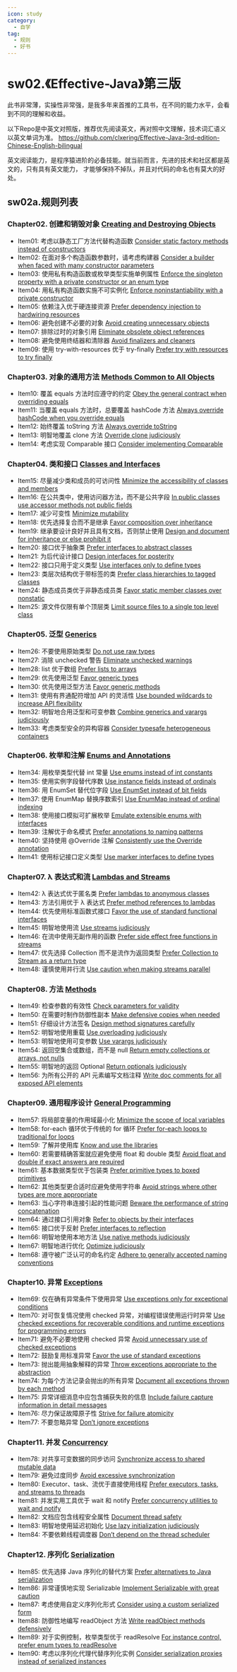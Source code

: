 ```yaml
---
icon: study
category:
  - 自学
tag:
  - 规则
  - 好书
---
```

# sw02.《Effective-Java》第三版

此书非常薄，实操性非常强，是我多年来首推的工具书，在不同的能力水平，会看到不同的理解和收益。

以下Repo是中英文对照版，推荐优先阅读英文，再对照中文理解，技术词汇语义以英文单词为准。
https://github.com/clxering/Effective-Java-3rd-edition-Chinese-English-bilingual

英文阅读能力，是程序猿进阶的必备技能。就当前而言，先进的技术和社区都是英文的，只有具有英文能力，
才能够保持不掉队，并且对代码的命名也有莫大的好处。

## sw02a.规则列表


### Chapter02. 创建和销毁对象  [Creating and Destroying Objects](https://github.com/clxering/Effective-Java-3rd-edition-Chinese-English-bilingual/blob/dev/Chapter-2/Chapter-2-Introduction.md)
- Item01: 考虑以静态工厂方法代替构造函数  [Consider static factory methods instead of constructors](https://github.com/clxering/Effective-Java-3rd-edition-Chinese-English-bilingual/blob/dev/Chapter-2/Chapter-2-Item-1-Consider-static-factory-methods-instead-of-constructors.md)
- Item02: 在面对多个构造函数参数时，请考虑构建器  [Consider a builder when faced with many constructor parameters](https://github.com/clxering/Effective-Java-3rd-edition-Chinese-English-bilingual/blob/dev/Chapter-2/Chapter-2-Item-2-Consider-a-builder-when-faced-with-many-constructor-parameters.md)
- Item03: 使用私有构造函数或枚举类型实施单例属性  [Enforce the singleton property with a private constructor or an enum type](https://github.com/clxering/Effective-Java-3rd-edition-Chinese-English-bilingual/blob/dev/Chapter-2/Chapter-2-Item-3-Enforce-the-singleton-property-with-a-private-constructor-or-an-enum-type.md)
- Item04: 用私有构造函数实施不可实例化  [Enforce noninstantiability with a private constructor](https://github.com/clxering/Effective-Java-3rd-edition-Chinese-English-bilingual/blob/dev/Chapter-2/Chapter-2-Item-4-Enforce-noninstantiability-with-a-private-constructor.md)
- Item05: 依赖注入优于硬连接资源  [Prefer dependency injection to hardwiring resources](https://github.com/clxering/Effective-Java-3rd-edition-Chinese-English-bilingual/blob/dev/Chapter-2/Chapter-2-Item-5-Prefer-dependency-injection-to-hardwiring-resources.md)
- Item06: 避免创建不必要的对象  [Avoid creating unnecessary objects](https://github.com/clxering/Effective-Java-3rd-edition-Chinese-English-bilingual/blob/dev/Chapter-2/Chapter-2-Item-6-Avoid-creating-unnecessary-objects.md)
- Item07: 排除过时的对象引用  [Eliminate obsolete object references](https://github.com/clxering/Effective-Java-3rd-edition-Chinese-English-bilingual/blob/dev/Chapter-2/Chapter-2-Item-7-Eliminate-obsolete-object-references.md)
- Item08: 避免使用终结器和清除器  [Avoid finalizers and cleaners](https://github.com/clxering/Effective-Java-3rd-edition-Chinese-English-bilingual/blob/dev/Chapter-2/Chapter-2-Item-8-Avoid-finalizers-and-cleaners.md)
- Item09: 使用 try-with-resources 优于 try-finally  [Prefer try with resources to try finally](https://github.com/clxering/Effective-Java-3rd-edition-Chinese-English-bilingual/blob/dev/Chapter-2/Chapter-2-Item-9-Prefer-try-with-resources-to-try-finally.md)

### Chapter03. 对象的通用方法  [Methods Common to All Objects](https://github.com/clxering/Effective-Java-3rd-edition-Chinese-English-bilingual/blob/dev/Chapter-3/Chapter-3-Introduction.md)
- Item10: 覆盖 equals 方法时应遵守的约定  [Obey the general contract when overriding equals](https://github.com/clxering/Effective-Java-3rd-edition-Chinese-English-bilingual/blob/dev/Chapter-3/Chapter-3-Item-10-Obey-the-general-contract-when-overriding-equals.md)
- Item11: 当覆盖 equals 方法时，总要覆盖 hashCode 方法  [Always override hashCode when you override equals](https://github.com/clxering/Effective-Java-3rd-edition-Chinese-English-bilingual/blob/dev/Chapter-3/Chapter-3-Item-11-Always-override-hashCode-when-you-override-equals.md)
- Item12: 始终覆盖 toString 方法  [Always override toString](https://github.com/clxering/Effective-Java-3rd-edition-Chinese-English-bilingual/blob/dev/Chapter-3/Chapter-3-Item-12-Always-override-toString.md)
- Item13: 明智地覆盖 clone 方法  [Override clone judiciously](https://github.com/clxering/Effective-Java-3rd-edition-Chinese-English-bilingual/blob/dev/Chapter-3/Chapter-3-Item-13-Override-clone-judiciously.md)
- Item14: 考虑实现 Comparable 接口  [Consider implementing Comparable](https://github.com/clxering/Effective-Java-3rd-edition-Chinese-English-bilingual/blob/dev/Chapter-3/Chapter-3-Item-14-Consider-implementing-Comparable.md)

### Chapter04. 类和接口  [Classes and Interfaces](https://github.com/clxering/Effective-Java-3rd-edition-Chinese-English-bilingual/blob/dev/Chapter-4/Chapter-4-Introduction.md)
- Item15: 尽量减少类和成员的可访问性  [Minimize the accessibility of classes and members](https://github.com/clxering/Effective-Java-3rd-edition-Chinese-English-bilingual/blob/dev/Chapter-4/Chapter-4-Item-15-Minimize-the-accessibility-of-classes-and-members.md)
- Item16: 在公共类中，使用访问器方法，而不是公共字段  [In public classes use accessor methods not public fields](https://github.com/clxering/Effective-Java-3rd-edition-Chinese-English-bilingual/blob/dev/Chapter-4/Chapter-4-Item-16-In-public-classes-use-accessor-methods-not-public-fields.md)
- Item17: 减少可变性  [Minimize mutability](https://github.com/clxering/Effective-Java-3rd-edition-Chinese-English-bilingual/blob/dev/Chapter-4/Chapter-4-Item-17-Minimize-mutability.md)
- Item18: 优先选择复合而不是继承  [Favor composition over inheritance](https://github.com/clxering/Effective-Java-3rd-edition-Chinese-English-bilingual/blob/dev/Chapter-4/Chapter-4-Item-18-Favor-composition-over-inheritance.md)
- Item19: 继承要设计良好并且具有文档，否则禁止使用  [Design and document for inheritance or else prohibit it](https://github.com/clxering/Effective-Java-3rd-edition-Chinese-English-bilingual/blob/dev/Chapter-4/Chapter-4-Item-19-Design-and-document-for-inheritance-or-else-prohibit-it.md)
- Item20: 接口优于抽象类  [Prefer interfaces to abstract classes](https://github.com/clxering/Effective-Java-3rd-edition-Chinese-English-bilingual/blob/dev/Chapter-4/Chapter-4-Item-20-Prefer-interfaces-to-abstract-classes.md)
- Item21: 为后代设计接口  [Design interfaces for posterity](https://github.com/clxering/Effective-Java-3rd-edition-Chinese-English-bilingual/blob/dev/Chapter-4/Chapter-4-Item-21-Design-interfaces-for-posterity.md)
- Item22: 接口只用于定义类型  [Use interfaces only to define types](https://github.com/clxering/Effective-Java-3rd-edition-Chinese-English-bilingual/blob/dev/Chapter-4/Chapter-4-Item-22-Use-interfaces-only-to-define-types.md)
- Item23: 类层次结构优于带标签的类  [Prefer class hierarchies to tagged classes](https://github.com/clxering/Effective-Java-3rd-edition-Chinese-English-bilingual/blob/dev/Chapter-4/Chapter-4-Item-23-Prefer-class-hierarchies-to-tagged-classes.md)
- Item24: 静态成员类优于非静态成员类  [Favor static member classes over nonstatic](https://github.com/clxering/Effective-Java-3rd-edition-Chinese-English-bilingual/blob/dev/Chapter-4/Chapter-4-Item-24-Favor-static-member-classes-over-nonstatic.md)
- Item25: 源文件仅限有单个顶层类  [Limit source files to a single top level class](https://github.com/clxering/Effective-Java-3rd-edition-Chinese-English-bilingual/blob/dev/Chapter-4/Chapter-4-Item-25-Limit-source-files-to-a-single-top-level-class.md)

### Chapter05. 泛型  [Generics](https://github.com/clxering/Effective-Java-3rd-edition-Chinese-English-bilingual/blob/dev/Chapter-5/Chapter-5-Introduction.md)
- Item26: 不要使用原始类型  [Do not use raw types](https://github.com/clxering/Effective-Java-3rd-edition-Chinese-English-bilingual/blob/dev/Chapter-5/Chapter-5-Item-26-Do-not-use-raw-types.md)
- Item27: 消除 unchecked 警告  [Eliminate unchecked warnings](https://github.com/clxering/Effective-Java-3rd-edition-Chinese-English-bilingual/blob/dev/Chapter-5/Chapter-5-Item-27-Eliminate-unchecked-warnings.md)
- Item28: list 优于数组  [Prefer lists to arrays](https://github.com/clxering/Effective-Java-3rd-edition-Chinese-English-bilingual/blob/dev/Chapter-5/Chapter-5-Item-28-Prefer-lists-to-arrays.md)
- Item29: 优先使用泛型  [Favor generic types](https://github.com/clxering/Effective-Java-3rd-edition-Chinese-English-bilingual/blob/dev/Chapter-5/Chapter-5-Item-29-Favor-generic-types.md)
- Item30: 优先使用泛型方法  [Favor generic methods](https://github.com/clxering/Effective-Java-3rd-edition-Chinese-English-bilingual/blob/dev/Chapter-5/Chapter-5-Item-30-Favor-generic-methods.md)
- Item31: 使用有界通配符增加 API 的灵活性  [Use bounded wildcards to increase API flexibility](https://github.com/clxering/Effective-Java-3rd-edition-Chinese-English-bilingual/blob/dev/Chapter-5/Chapter-5-Item-31-Use-bounded-wildcards-to-increase-API-flexibility.md)
- Item32: 明智地合用泛型和可变参数  [Combine generics and varargs judiciously](https://github.com/clxering/Effective-Java-3rd-edition-Chinese-English-bilingual/blob/dev/Chapter-5/Chapter-5-Item-32-Combine-generics-and-varargs-judiciously.md)
- Item33: 考虑类型安全的异构容器  [Consider typesafe heterogeneous containers](https://github.com/clxering/Effective-Java-3rd-edition-Chinese-English-bilingual/blob/dev/Chapter-5/Chapter-5-Item-33-Consider-typesafe-heterogeneous-containers.md)

### Chapter06. 枚举和注解  [Enums and Annotations](https://github.com/clxering/Effective-Java-3rd-edition-Chinese-English-bilingual/blob/dev/Chapter-6/Chapter-6-Introduction.md)
- Item34: 用枚举类型代替 int 常量  [Use enums instead of int constants](https://github.com/clxering/Effective-Java-3rd-edition-Chinese-English-bilingual/blob/dev/Chapter-6/Chapter-6-Item-34-Use-enums-instead-of-int-constants.md)
- Item35: 使用实例字段替代序数  [Use instance fields instead of ordinals](https://github.com/clxering/Effective-Java-3rd-edition-Chinese-English-bilingual/blob/dev/Chapter-6/Chapter-6-Item-35-Use-instance-fields-instead-of-ordinals.md)
- Item36: 用 EnumSet 替代位字段  [Use EnumSet instead of bit fields](https://github.com/clxering/Effective-Java-3rd-edition-Chinese-English-bilingual/blob/dev/Chapter-6/Chapter-6-Item-36-Use-EnumSet-instead-of-bit-fields.md)
- Item37: 使用 EnumMap 替换序数索引  [Use EnumMap instead of ordinal indexing](https://github.com/clxering/Effective-Java-3rd-edition-Chinese-English-bilingual/blob/dev/Chapter-6/Chapter-6-Item-37-Use-EnumMap-instead-of-ordinal-indexing.md)
- Item38: 使用接口模拟可扩展枚举  [Emulate extensible enums with interfaces](https://github.com/clxering/Effective-Java-3rd-edition-Chinese-English-bilingual/blob/dev/Chapter-6/Chapter-6-Item-38-Emulate-extensible-enums-with-interfaces.md)
- Item39: 注解优于命名模式  [Prefer annotations to naming patterns](https://github.com/clxering/Effective-Java-3rd-edition-Chinese-English-bilingual/blob/dev/Chapter-6/Chapter-6-Item-39-Prefer-annotations-to-naming-patterns.md)
- Item40: 坚持使用 @Override 注解  [Consistently use the Override annotation](https://github.com/clxering/Effective-Java-3rd-edition-Chinese-English-bilingual/blob/dev/Chapter-6/Chapter-6-Item-40-Consistently-use-the-Override-annotation.md)
- Item41: 使用标记接口定义类型  [Use marker interfaces to define types](https://github.com/clxering/Effective-Java-3rd-edition-Chinese-English-bilingual/blob/dev/Chapter-6/Chapter-6-Item-41-Use-marker-interfaces-to-define-types.md)

### Chapter07. λ 表达式和流  [Lambdas and Streams](https://github.com/clxering/Effective-Java-3rd-edition-Chinese-English-bilingual/blob/dev/Chapter-7/Chapter-7-Introduction.md)
- Item42: λ 表达式优于匿名类  [Prefer lambdas to anonymous classes](https://github.com/clxering/Effective-Java-3rd-edition-Chinese-English-bilingual/blob/dev/Chapter-7/Chapter-7-Item-42-Prefer-lambdas-to-anonymous-classes.md)
- Item43: 方法引用优于 λ 表达式  [Prefer method references to lambdas](https://github.com/clxering/Effective-Java-3rd-edition-Chinese-English-bilingual/blob/dev/Chapter-7/Chapter-7-Item-43-Prefer-method-references-to-lambdas.md)
- Item44: 优先使用标准函数式接口  [Favor the use of standard functional interfaces](https://github.com/clxering/Effective-Java-3rd-edition-Chinese-English-bilingual/blob/dev/Chapter-7/Chapter-7-Item-44-Favor-the-use-of-standard-functional-interfaces.md)
- Item45: 明智地使用流  [Use streams judiciously](https://github.com/clxering/Effective-Java-3rd-edition-Chinese-English-bilingual/blob/dev/Chapter-7/Chapter-7-Item-45-Use-streams-judiciously.md)
- Item46: 在流中使用无副作用的函数  [Prefer side effect free functions in streams](https://github.com/clxering/Effective-Java-3rd-edition-Chinese-English-bilingual/blob/dev/Chapter-7/Chapter-7-Item-46-Prefer-side-effect-free-functions-in-streams.md)
- Item47: 优先选择 Collection 而不是流作为返回类型  [Prefer Collection to Stream as a return type](https://github.com/clxering/Effective-Java-3rd-edition-Chinese-English-bilingual/blob/dev/Chapter-7/Chapter-7-Item-47-Prefer-Collection-to-Stream-as-a-return-type.md)
- Item48: 谨慎使用并行流  [Use caution when making streams parallel](https://github.com/clxering/Effective-Java-3rd-edition-Chinese-English-bilingual/blob/dev/Chapter-7/Chapter-7-Item-48-Use-caution-when-making-streams-parallel.md)

### Chapter08. 方法  [Methods](https://github.com/clxering/Effective-Java-3rd-edition-Chinese-English-bilingual/blob/dev/Chapter-8/Chapter-8-Introduction.md)
- Item49: 检查参数的有效性  [Check parameters for validity](https://github.com/clxering/Effective-Java-3rd-edition-Chinese-English-bilingual/blob/dev/Chapter-8/Chapter-8-Item-49-Check-parameters-for-validity.md)
- Item50: 在需要时制作防御性副本  [Make defensive copies when needed](https://github.com/clxering/Effective-Java-3rd-edition-Chinese-English-bilingual/blob/dev/Chapter-8/Chapter-8-Item-50-Make-defensive-copies-when-needed.md)
- Item51: 仔细设计方法签名  [Design method signatures carefully](https://github.com/clxering/Effective-Java-3rd-edition-Chinese-English-bilingual/blob/dev/Chapter-8/Chapter-8-Item-51-Design-method-signatures-carefully.md)
- Item52: 明智地使用重载  [Use overloading judiciously](https://github.com/clxering/Effective-Java-3rd-edition-Chinese-English-bilingual/blob/dev/Chapter-8/Chapter-8-Item-52-Use-overloading-judiciously.md)
- Item53: 明智地使用可变参数  [Use varargs judiciously](https://github.com/clxering/Effective-Java-3rd-edition-Chinese-English-bilingual/blob/dev/Chapter-8/Chapter-8-Item-53-Use-varargs-judiciously.md)
- Item54: 返回空集合或数组，而不是 null  [Return empty collections or arrays, not nulls](https://github.com/clxering/Effective-Java-3rd-edition-Chinese-English-bilingual/blob/dev/Chapter-8/Chapter-8-Item-54-Return-empty-collections-or-arrays-not-nulls.md)
- Item55: 明智地的返回 Optional  [Return optionals judiciously](https://github.com/clxering/Effective-Java-3rd-edition-Chinese-English-bilingual/blob/dev/Chapter-8/Chapter-8-Item-55-Return-optionals-judiciously.md)
- Item56: 为所有公开的 API 元素编写文档注释  [Write doc comments for all exposed API elements](https://github.com/clxering/Effective-Java-3rd-edition-Chinese-English-bilingual/blob/dev/Chapter-8/Chapter-8-Item-56-Write-doc-comments-for-all-exposed-API-elements.md)

### Chapter09. 通用程序设计  [General Programming](https://github.com/clxering/Effective-Java-3rd-edition-Chinese-English-bilingual/blob/dev/Chapter-9/Chapter-9-Introduction.md)
- Item57: 将局部变量的作用域最小化  [Minimize the scope of local variables](https://github.com/clxering/Effective-Java-3rd-edition-Chinese-English-bilingual/blob/dev/Chapter-9/Chapter-9-Item-57-Minimize-the-scope-of-local-variables.md)
- Item58: for-each 循环优于传统的 for 循环  [Prefer for-each loops to traditional for loops](https://github.com/clxering/Effective-Java-3rd-edition-Chinese-English-bilingual/blob/dev/Chapter-9/Chapter-9-Item-58-Prefer-for-each-loops-to-traditional-for-loops.md)
- Item59: 了解并使用库  [Know and use the libraries](https://github.com/clxering/Effective-Java-3rd-edition-Chinese-English-bilingual/blob/dev/Chapter-9/Chapter-9-Item-59-Know-and-use-the-libraries.md)
- Item60: 若需要精确答案就应避免使用 float 和 double 类型  [Avoid float and double if exact answers are required](https://github.com/clxering/Effective-Java-3rd-edition-Chinese-English-bilingual/blob/dev/Chapter-9/Chapter-9-Item-60-Avoid-float-and-double-if-exact-answers-are-required.md)
- Item61: 基本数据类型优于包装类  [Prefer primitive types to boxed primitives](https://github.com/clxering/Effective-Java-3rd-edition-Chinese-English-bilingual/blob/dev/Chapter-9/Chapter-9-Item-61-Prefer-primitive-types-to-boxed-primitives.md)
- Item62: 其他类型更合适时应避免使用字符串  [Avoid strings where other types are more appropriate](https://github.com/clxering/Effective-Java-3rd-edition-Chinese-English-bilingual/blob/dev/Chapter-9/Chapter-9-Item-62-Avoid-strings-where-other-types-are-more-appropriate.md)
- Item63: 当心字符串连接引起的性能问题  [Beware the performance of string concatenation](https://github.com/clxering/Effective-Java-3rd-edition-Chinese-English-bilingual/blob/dev/Chapter-9/Chapter-9-Item-63-Beware-the-performance-of-string-concatenation.md)
- Item64: 通过接口引用对象  [Refer to objects by their interfaces](https://github.com/clxering/Effective-Java-3rd-edition-Chinese-English-bilingual/blob/dev/Chapter-9/Chapter-9-Item-64-Refer-to-objects-by-their-interfaces.md)
- Item65: 接口优于反射  [Prefer interfaces to reflection](https://github.com/clxering/Effective-Java-3rd-edition-Chinese-English-bilingual/blob/dev/Chapter-9/Chapter-9-Item-65-Prefer-interfaces-to-reflection.md)
- Item66: 明智地使用本地方法  [Use native methods judiciously](https://github.com/clxering/Effective-Java-3rd-edition-Chinese-English-bilingual/blob/dev/Chapter-9/Chapter-9-Item-66-Use-native-methods-judiciously.md)
- Item67: 明智地进行优化  [Optimize judiciously](https://github.com/clxering/Effective-Java-3rd-edition-Chinese-English-bilingual/blob/dev/Chapter-9/Chapter-9-Item-67-Optimize-judiciously.md)
- Item68: 遵守被广泛认可的命名约定  [Adhere to generally accepted naming conventions](https://github.com/clxering/Effective-Java-3rd-edition-Chinese-English-bilingual/blob/dev/Chapter-9/Chapter-9-Item-68-Adhere-to-generally-accepted-naming-conventions.md)

### Chapter10. 异常  [Exceptions](https://github.com/clxering/Effective-Java-3rd-edition-Chinese-English-bilingual/blob/dev/Chapter-10/Chapter-10-Introduction.md)
- Item69: 仅在确有异常条件下使用异常  [Use exceptions only for exceptional conditions](https://github.com/clxering/Effective-Java-3rd-edition-Chinese-English-bilingual/blob/dev/Chapter-10/Chapter-10-Item-69-Use-exceptions-only-for-exceptional-conditions.md)
- Item70: 对可恢复情况使用 checked 异常，对编程错误使用运行时异常  [Use checked exceptions for recoverable conditions and runtime exceptions for programming errors](https://github.com/clxering/Effective-Java-3rd-edition-Chinese-English-bilingual/blob/dev/Chapter-10/Chapter-10-Item-70-Use-checked-exceptions-for-recoverable-conditions-and-runtime-exceptions-for-programming-errors.md)
- Item71: 避免不必要地使用 checked 异常  [Avoid unnecessary use of checked exceptions](https://github.com/clxering/Effective-Java-3rd-edition-Chinese-English-bilingual/blob/dev/Chapter-10/Chapter-10-Item-71-Avoid-unnecessary-use-of-checked-exceptions.md)
- Item72: 鼓励复用标准异常  [Favor the use of standard exceptions](https://github.com/clxering/Effective-Java-3rd-edition-Chinese-English-bilingual/blob/dev/Chapter-10/Chapter-10-Item-72-Favor-the-use-of-standard-exceptions.md)
- Item73: 抛出能用抽象解释的异常  [Throw exceptions appropriate to the abstraction](https://github.com/clxering/Effective-Java-3rd-edition-Chinese-English-bilingual/blob/dev/Chapter-10/Chapter-10-Item-73-Throw-exceptions-appropriate-to-the-abstraction.md)
- Item74: 为每个方法记录会抛出的所有异常  [Document all exceptions thrown by each method](https://github.com/clxering/Effective-Java-3rd-edition-Chinese-English-bilingual/blob/dev/Chapter-10/Chapter-10-Item-74-Document-all-exceptions-thrown-by-each-method.md)
- Item75: 异常详细消息中应包含捕获失败的信息  [Include failure capture information in detail messages](https://github.com/clxering/Effective-Java-3rd-edition-Chinese-English-bilingual/blob/dev/Chapter-10/Chapter-10-Item-75-Include-failure-capture-information-in-detail-messages.md)
- Item76: 尽力保证故障原子性  [Strive for failure atomicity](https://github.com/clxering/Effective-Java-3rd-edition-Chinese-English-bilingual/blob/dev/Chapter-10/Chapter-10-Item-76-Strive-for-failure-atomicity.md)
- Item77: 不要忽略异常  [Don’t ignore exceptions](https://github.com/clxering/Effective-Java-3rd-edition-Chinese-English-bilingual/blob/dev/Chapter-10/Chapter-10-Item-77-Don’t-ignore-exceptions.md)

### Chapter11. 并发  [Concurrency](https://github.com/clxering/Effective-Java-3rd-edition-Chinese-English-bilingual/blob/dev/Chapter-11/Chapter-11-Introduction.md)
- Item78: 对共享可变数据的同步访问  [Synchronize access to shared mutable data](https://github.com/clxering/Effective-Java-3rd-edition-Chinese-English-bilingual/blob/dev/Chapter-11/Chapter-11-Item-78-Synchronize-access-to-shared-mutable-data.md)
- Item79: 避免过度同步  [Avoid excessive synchronization](https://github.com/clxering/Effective-Java-3rd-edition-Chinese-English-bilingual/blob/dev/Chapter-11/Chapter-11-Item-79-Avoid-excessive-synchronization.md)
- Item80: Executor、task、流优于直接使用线程  [Prefer executors, tasks, and streams to threads](https://github.com/clxering/Effective-Java-3rd-edition-Chinese-English-bilingual/blob/dev/Chapter-11/Chapter-11-Item-80-Prefer-executors,-tasks,-and-streams-to-threads.md)
- Item81: 并发实用工具优于 wait 和 notify  [Prefer concurrency utilities to wait and notify](https://github.com/clxering/Effective-Java-3rd-edition-Chinese-English-bilingual/blob/dev/Chapter-11/Chapter-11-Item-81-Prefer-concurrency-utilities-to-wait-and-notify.md)
- Item82: 文档应包含线程安全属性  [Document thread safety](https://github.com/clxering/Effective-Java-3rd-edition-Chinese-English-bilingual/blob/dev/Chapter-11/Chapter-11-Item-82-Document-thread-safety.md)
- Item83: 明智地使用延迟初始化  [Use lazy initialization judiciously](https://github.com/clxering/Effective-Java-3rd-edition-Chinese-English-bilingual/blob/dev/Chapter-11/Chapter-11-Item-83-Use-lazy-initialization-judiciously.md)
- Item84: 不要依赖线程调度器  [Don’t depend on the thread scheduler](https://github.com/clxering/Effective-Java-3rd-edition-Chinese-English-bilingual/blob/dev/Chapter-11/Chapter-11-Item-84-Don’t-depend-on-the-thread-scheduler.md)

### Chapter12. 序列化  [Serialization](https://github.com/clxering/Effective-Java-3rd-edition-Chinese-English-bilingual/blob/dev/Chapter-12/Chapter-12-Introduction.md)
- Item85: 优先选择 Java 序列化的替代方案  [Prefer alternatives to Java serialization](https://github.com/clxering/Effective-Java-3rd-edition-Chinese-English-bilingual/blob/dev/Chapter-12/Chapter-12-Item-85-Prefer-alternatives-to-Java-serialization.md)
- Item86: 非常谨慎地实现 Serializable  [Implement Serializable with great caution](https://github.com/clxering/Effective-Java-3rd-edition-Chinese-English-bilingual/blob/dev/Chapter-12/Chapter-12-Item-86-Implement-Serializable-with-great-caution.md)
- Item87: 考虑使用自定义序列化形式  [Consider using a custom serialized form](https://github.com/clxering/Effective-Java-3rd-edition-Chinese-English-bilingual/blob/dev/Chapter-12/Chapter-12-Item-87-Consider-using-a-custom-serialized-form.md)
- Item88: 防御性地编写 readObject 方法  [Write readObject methods defensively](https://github.com/clxering/Effective-Java-3rd-edition-Chinese-English-bilingual/blob/dev/Chapter-12/Chapter-12-Item-88-Write-readObject-methods-defensively.md)
- Item89: 对于实例控制，枚举类型优于 readResolve  [For instance control, prefer enum types to readResolve](https://github.com/clxering/Effective-Java-3rd-edition-Chinese-English-bilingual/blob/dev/Chapter-12/Chapter-12-Item-89-For-instance-control-prefer-enum-types-to-readResolve.md)
- Item90: 考虑以序列化代理代替序列化实例  [Consider serialization proxies instead of serialized instances](https://github.com/clxering/Effective-Java-3rd-edition-Chinese-English-bilingual/blob/dev/Chapter-12/Chapter-12-Item-90-Consider-serialization-proxies-instead-of-serialized-instances.md)